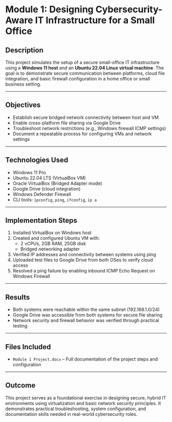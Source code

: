# Module 1: Designing Cybersecurity-Aware IT Infrastructure for a Small Office

## Description
This project simulates the setup of a secure small-office IT infrastructure using a **Windows 11 host** and an **Ubuntu 22.04 Linux virtual machine**. The goal is to demonstrate secure communication between platforms, cloud file integration, and basic firewall configuration in a home office or small business setting.

---

## Objectives
- Establish secure bridged network connectivity between host and VM
- Enable cross-platform file sharing via Google Drive
- Troubleshoot network restrictions (e.g., Windows firewall ICMP settings)
- Document a repeatable process for configuring VMs and network settings

---

## Technologies Used
- Windows 11 Pro
- Ubuntu 22.04 LTS (VirtualBox VM)
- Oracle VirtualBox (Bridged Adapter mode)
- Google Drive (cloud integration)
- Windows Defender Firewall
- CLI tools: `ipconfig`, `ping`, `ifconfig`, `ip a`

---

## Implementation Steps
1. Installed VirtualBox on Windows host
2. Created and configured Ubuntu VM with:
   - 2 vCPUs, 2GB RAM, 25GB disk
   - Bridged networking adapter
3. Verified IP addresses and connectivity between systems using ping
4. Uploaded test files to Google Drive from both OSes to verify cloud access
5. Resolved a ping failure by enabling inbound ICMP Echo Request on Windows Firewall

---

## Results
- Both systems were reachable within the same subnet (192.168.1.0/24)
- Google Drive was accessible from both systems for secure file sharing
- Network security and firewall behavior was verified through practical testing

---

## Files Included
- `Module 1 Project.docx` – Full documentation of the project steps and configuration

---

## Outcome
This project serves as a foundational exercise in designing secure, hybrid IT environments using virtualization and basic network security principles. It demonstrates practical troubleshooting, system configuration, and documentation skills needed in real-world cybersecurity roles.
